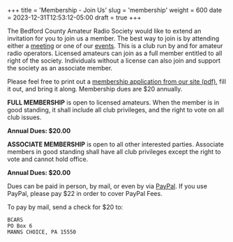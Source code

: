 +++
title = 'Membership - Join Us'
slug = 'membership'
weight = 600
date = 2023-12-31T12:53:12-05:00
draft = true
+++

The Bedford County Amateur Radio Society would like to extend an invitation for you to join us a member. The best way to join is by attending either a [meeting](/meetings/) or one of our [events](/activities/). This is a club run by and for amateur radio operators. Licensed amateurs can join as a full member entitled to all right of the society. Individuals without a license can also join and support the society as an associate member.

Please feel free to print out a [membership application from our site (pdf)](/files/BCARS-MEMBERSHIP-APPLICATION-2023.pdf), fill it out, and bring it along. Membership dues are $20 annually.

**FULL MEMBERSHIP** is open to licensed amateurs. When the member is in good standing, it shall include all club privileges, and the right to vote on all club issues.

**Annual Dues: $20.00**

**ASSOCIATE MEMBERSHIP** is open to all other interested parties. Associate members in good standing shall have all club privileges except the right to vote and cannot hold office.

**Annual Dues: $20.00**

Dues can be paid in person, by mail, or even by via [PayPal](https://www.paypal.com/paypalme/BCARSK3NQT). If you use PayPal, please pay $22 in order to cover PayPal Fees.

To pay by mail, send a check for $20 to:

```text
BCARS
PO Box 6
MANNS CHOICE, PA 15550
```